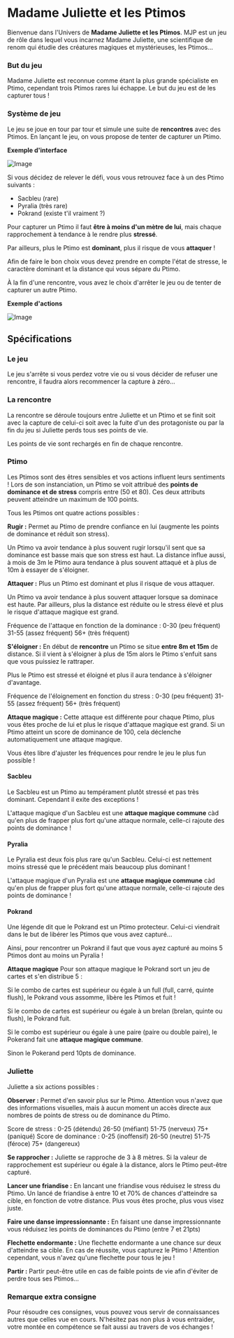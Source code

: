 # Madame Juliette et les Ptimos

Bienvenue dans l'Univers de **Madame Juliette et les Ptimos**. MJP est un jeu de rôle dans lequel vous incarnez Madame Juliette, une scientifique de renom qui étudie des créatures magiques et mystérieuses, les Ptimos...

### But du jeu

Madame Juliette est reconnue comme étant la plus grande spécialiste en Ptimo, cependant trois Ptimos rares lui échappe. Le but du jeu est de les capturer tous !

### Système de jeu

Le jeu se joue en tour par tour et simule une suite de **rencontres** avec des Ptimos. En lançant le jeu, on vous propose de tenter de capturer un Ptimo.

**Exemple d'interface**

![Image](./readme/1.png)


Si vous décidez de relever le défi, vous vous retrouvez face à un des Ptimo suivants :

- Sacbleu (rare)
- Pyralia (très rare)
- Pokrand (existe t'il vraiment ?)

Pour capturer un Ptimo il faut **être à moins d'un mètre de lui**, mais chaque rapprochement à tendance à le rendre plus **stressé**.

Par ailleurs, plus le Ptimo est **dominant**, plus il risque de vous **attaquer** !

Afin de faire le bon choix vous devez prendre en compte l'état de stresse, le caractère dominant et la distance qui vous sépare du Ptimo.

À la fin d'une rencontre, vous avez le choix d'arrêter le jeu ou de tenter de capturer un autre Ptimo.

**Exemple d'actions**

![Image](./readme/2.png)


## Spécifications

### Le jeu

Le jeu s'arrête si vous perdez votre vie ou si vous décider de refuser une rencontre, il faudra alors recommencer la capture à zéro...

### La rencontre

La rencontre se déroule toujours entre Juliette et un Ptimo et se finit soit avec la capture de celui-ci soit avec la fuite d'un des protagoniste ou par la fin du jeu si Juliette perds tous ses points de vie.

Les points de vie sont rechargés en fin de chaque rencontre.

### Ptimo

Les Ptimos sont des êtres sensibles et vos actions influent leurs sentiments ! Lors de son instanciation, un Ptimo se voit attribué des **points de dominance et de stress** compris entre (50 et 80). Ces deux attributs peuvent atteindre un maximum de 100 points.

Tous les Ptimos ont quatre actions possibles :

**Rugir :**
Permet au Ptimo de prendre confiance en lui (augmente les points de dominance et réduit son stress).

Un Ptimo va avoir tendance à plus souvent rugir lorsqu'il sent que sa dominance est basse mais que son stress est haut. La distance influe aussi, à mois de 3m le Ptimo aura tendance à plus souvent attaqué et à plus de 10m à essayer de s'éloigner.

**Attaquer :**
Plus un Ptimo est dominant et plus il risque de vous attaquer.

Un Ptimo va avoir tendance à plus souvent attaquer lorsque sa dominace est haute. Par ailleurs, plus la distance est réduite ou le stress élevé et plus le risque d'attaque magique est grand.

Fréquence de l'attaque en fonction de la dominance : 0-30 (peu fréquent) 31-55 (assez fréquent) 56+ (très fréquent)

**S'éloigner :**
En début de **rencontre** un Ptimo se situe **entre 8m et 15m** de distance. Si il vient à s'éloigner à plus de 15m alors le Ptimo s'enfuit sans que vous puissiez le rattraper.

Plus le Ptimo est stressé et éloigné et plus il aura tendance à s'éloigner d'avantage.

Fréquence de l'éloignement en fonction du stress : 0-30 (peu fréquent) 31-55 (assez fréquent) 56+ (très fréquent)

**Attaque magique :**
Cette attaque est différente pour chaque Ptimo, plus vous êtes proche de lui et plus le risque d'attaque magique est grand. Si un Ptimo atteint un score de dominance de 100, cela déclenche automatiquement une attaque magique.

Vous êtes libre d'ajuster les fréquences pour rendre le jeu le plus fun possible !


#### Sacbleu

Le Sacbleu est un Ptimo au tempérament plutôt stressé et pas très dominant. Cependant il exite des exceptions !

L'attaque magique d'un Sacbleu est une **attaque magique commune** càd qu'en plus de frapper plus fort qu'une attaque normale, celle-ci rajoute des points de dominance !

#### Pyralia

Le Pyralia est deux fois plus rare qu'un Sacbleu. Celui-ci est nettement moins stressé que le précédent mais beaucoup plus dominant !

L'attaque magique d'un Pyralia est une **attaque magique commune** càd qu'en plus de frapper plus fort qu'une attaque normale, celle-ci rajoute des points de dominance !

#### Pokrand

Une légende dit que le Pokrand est un Ptimo protecteur. Celui-ci viendrait dans le but de libérer les Ptimos que vous avez capturé...

Ainsi, pour rencontrer un Pokrand il faut que vous ayez capturé au moins 5 Ptimos dont au moins un Pyralia !

**Attaque magique**
Pour son attaque magique le Pokrand sort un jeu de cartes et s'en distribue 5 :

Si le combo de cartes est supérieur ou égale à un full (full, carré, quinte flush), le Pokrand vous assomme, libère les Ptimos et fuit !

Si le combo de cartes est supérieur ou égale à un brelan (brelan, quinte ou flush), le Pokrand fuit.

Si le combo est supérieur ou égale à une paire (paire ou double paire), le Pokerand fait une **attaque magique commune**.

Sinon le Pokerand perd 10pts de dominance.


### Juliette

Juliette a six actions possibles :

**Observer :**
Permet d'en savoir plus sur le Ptimo. Attention vous n'avez que des informations visuelles, mais à aucun moment un accès directe aux nombres de points de stress ou de dominance du Ptimo.

Score de stress : 0-25 (détendu) 26-50 (méfiant) 51-75 (nerveux) 75+ (paniqué)
Score de dominance : 0-25 (inoffensif) 26-50 (neutre) 51-75 (féroce) 75+ (dangereux)

**Se rapprocher :**
Juliette se rapproche de 3 à 8 mètres. Si la valeur de rapprochement est supérieur ou égale à la distance, alors le Ptimo peut-être capturé.

**Lancer une friandise :**
En lancant une friandise vous réduisez le stress du Ptimo. Un lancé de friandise à entre 10 et 70% de chances d'atteindre sa cible, en fonction de votre distance. Plus vous êtes proche, plus vous visez juste.

**Faire une danse impressionnante :**
En faisant une danse impressionnante vous réduisez les points de dominances du Ptimo (entre 7 et 21pts)

**Flechette endormante :**
Une flechette endormante a une chance sur deux d'atteindre sa cible. En cas de réussite, vous capturez le Ptimo ! Attention cependant, vous n'avez qu'une flechette pour tous le jeu !

**Partir :**
Partir peut-être utile en cas de faible points de vie afin d'éviter de perdre tous ses Ptimos...

### Remarque extra consigne

Pour résoudre ces consignes, vous pouvez vous servir de connaissances autres que celles vue en cours. N'hésitez pas non plus à vous entraider, votre montée en compétence se fait aussi au travers de vos échanges !
